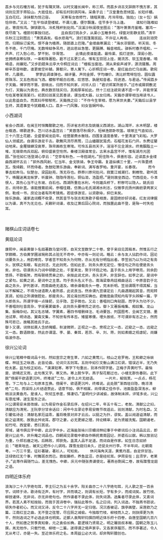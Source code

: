 <!-- { "loadSidebar": true } -->
    荔乡与兄石幢方城，犹子有隣天锦，以时文雄长闽中，称三郑。而荔乡诗古文辞颇不愧方家，其词则见赏于蒋铅山。大抵佳处，却有后村别调风味。采桑子云：“汉皇重色思倾国，长短纤穠。玉白花红。涂抹都为悦己容。    天寒有女依修竹，镜暗芙蓉。月冷帘栊。独处□（女＋包）娲恰伴侬。”又云：“生平怕读登楼赋，不谓儿童。便尔飘蓬。佳节多于马上逢。    谁知行路难如此，寄庑怜鸿。弹铗歌冯。冷炙残杯到处同。”浣溪沙秋闺夜坐图云：“落叶萧萧月鉴帷。塞鸿一夜尽南飞。檀郎何事独归迟。    且自孤灯挑永夕，从渠小玉睡多时。绿窗对影静支颐。”清平乐秋江泣别图云：“萧其森矣。临水悲哉气。浪打孤篷篙拔起。不许征人再倚。    连丝别泪荧荧。归期纵订奚凭。恨不身为樯燕，随郎直上巴陵。”金缕曲寒漏云：“海水凉银箭。听天街、冬冬不绝，千门尽掩。无数啼蛄争吊月，迸出悲丝急管。更膈膊、翰音相乱。驿柝村春齐唱和，一声声、打入愁心坎。梦不到、华胥馆。    此情此夜谁能遣。最怜渠、孤灯逆旅，深闺小胆。坐拥绣衾寒似铁，一串鲛珠著脸。捱不过五更三点。惟有玉钗冠上挂，揭流苏、软玉笼香暖。喃喃语，尚嫌短。”又步韵题朱云亭大令桐庄词云：“檀板当窗挂。溯从来偷声减字，源流骚雅。周柳辛苏音响歇，谁更凿空补罅。算都只，寄人篱下。心折桐庄词一卷，是红盐白纻乌丝画。歌宛转，几晨夜。    寥寥此调谁弹也。细评量、声同金掷，字均缣价。清比娇莺啼恰恰，圆似露荷珠泻。又五色雨丝飞洒。穠郁芊眠白石境，叹悠悠、孰是知音者。将进酒，与君话。”传闻荔乡子天鋂，博学而不慧。尝晓出，归而不知共家，问邻人曰：“君识郑某所居乎。”过市或屑铜敷泥为灯，天鋂以为真也，典衣数百钱买归，其痴厚率如此。然十三经注疏背诵不遗一字，并能举某句在某卷某简某行。初其妇翁某见其善读，谓当成大器，以女归焉。天鋂亦谓宰相当用读书人，以此愈益自负。而其妇卒郁郁死，天鋂挽之曰：“不作今生宰相，愿为来世夫妻。”天鋂后以县学生终，其遗事至今犹藉藉人口。荔乡一门风雅，妇女皆娴吟咏。

小西湖词

    省会小西湖，在闽王时恒舞酣歌之地，历详省志府志及姚循义西湖志。湖山湾环，水木明瑟，楼台载酒，啸歌遂多。芑川访水晶宫云：“芙蓉落尽秋烟夕。短棹渔郎卧吹笛。琅琊王气杳如云，三十六宫土花碧。全盛曾闻龙启年。经营屡费水衡钱。四围复道度香辇，十里清波飞彩船。大罗仙人领威武。自谓乐游足千古。歌舞风流尽燕莺，江山蟠踞犹笼虎。石榴花发石门开。东麂征鼙动地来。金雁钿蝉没衰草，珠帘画栋生寒埃。可怜五县尚天子。溶溶不见全湖水。终竟胭脂土一堆，无端骨肉兵双起。俯仰盛衰空怆然。秦楼汉殿谁常全。古来水晶宫不坏，惟有湖月光团圆。”张任如仁恬登湖心亭云：“空亭有秋色，一寺抱湖光。”抚往陈今，俱善形容。近读荔乡金缕曲西湖怀古云：“郭外西风射。忆当年、金戈铁骑，争王夺霸。复道纵横三十里，一片珠甍绣瓦。曳绮糓、环而侍者。急鼓短箫乐游曲，奉新词、满写香罗帕。重开宴，长春夜。    而今事去如奔马。似楚台、梁园赵苑，荡无存也。莽莽川原何处问，寂寞江城潮打。剩樵牧、歌吟其下。唤醒迷离龙帐梦，听晨钟、隐隐传莲社。铜仙泪，浩盈把。”是则故垒西边，竹西佳处，仆本恨人，其伤心当不让东坡、白石也。西湖所重在水利，今则雄兵桥下，积秽可以隐人。姚氏旧志，尚待补苴。谁能搜葺前闻，参稽往籍，仿萧山毛氏湖湘水利志，仪徵李氏扬州画舫录两家义例，勒成一书，庶论治者有所考镜焉。若徒侈游览，以资歌咏，抑巳末矣。
    按乐游曲，诸家选词概不收录，然其音节与张志和渔歌子极相类，是固绝妙好词者。红友词律据以为谱，真不为无见也。夭籁轩词谱，收及辽萧后回心院词，而独置此曲不登，是殆一时失检耳。

　
 
赌棋山庄词话卷七

黄瓯论词

    康熙中，闽县黄御卜名瓯著数马堂问答，自天文至数学二十卷，曾于亲旧见其稿本。然惟五行之学颇精，方伯黄学圃淑琬称其占验无不奇中，中亦有一则论词。略云：余与友人拈韵作词，因论词要务头上，用韵嘹亮，学者苦不知务头为何物，亦从无有分明指出者。李笠翁乃以为词之有务头，犹棋之有眼，有此则活，无此则死。信如此言，则务头原无定位，惟佳句之所在便是务头矣，非也。窃谓务头乃词中顿歇之处，千里来龙，聚于环抱之地。盖于务头上用字嘹亮，则余韵悠扬，不致板煞，而有联络贯串之妙。余按此说尤非。务头言声，非言辞也。如李之说，是词中之紧句。如黄之说，是词中之主意。均于务头名义不合。南海梁章冉廷楠曲话云：中原音韵于北曲之务头，胪列甚详，而南曲绝无道及。啸余谱载务头一卷，究未析明。笠翁谓既不得其解，当以不解解之，不得为谜语欺人者所惑，此说良当。然余谓九宫谱定云：凡曲遇揭起其音，而宛转其调，如俗之所谓做腔处，即是务头。其论虽创而实确也。君徵度曲须知内有字头辨解一篇，字头即务头。所谓字端一点锋鋩，见乎隐、显乎微也。又云：善唱则口角轻圆，而字头为功不少。不善唱则吐音庞杂，字疣著累偏多，此则务头要嘹亮之说也。御卜又著振梅集、痴奴集、龙山集、振梅杂纪。其父名志辅，字翼素，著四书增删绎注、毛诗要旨、列国图考、全闽艺文镜、墨池试草、明诗选、翼斋文集，不知世有传本否。矮屋寒儒，埋头故纸，不可谓非有志之士，然而殊可悲已，故略其姓氏于此。
    御卜又谓，词体如美人含娇掩媚，秋波微转，正视之一态，旁观之又一态，近窥之一态，远窥之又一态。数语颇俊，然此亦谓温、李、晏、秦耳，若苏、辛、刘、蒋，则如素娥之视虙妃，尚嫌临波作态。

徐兴公论词

    徐兴公笔精中载词品十则，然如宣宗之寄生草，六如之黄莺儿，枝山之皂罗袍，王和卿之咏蚨蝶，林廷玉之咏酒，此皆论曲，论词只五则耳。五则中如引文衡山满江红调，错误近半，无乃失检太甚。兹为校正如右。“漠漠轻寒，寒字下句重出，别本作阴字是。正梅子弄黄时节。最恼是、欲晴还又雨，此句羡又字。寒又热。寒上脱乍字。燕子梨花都过也，小楼无那伤春别。此下脱“傍阑干欲语更沉吟，终难说”二句，遂令上片无结语。    一片片，榆钱荚。一点点，杨花雪。下二句与上二句原本互换。傍阑干、欲语更沉吟，终难说。此处脱“渐西垣日隐，晚凉清绝”二句，而误将上片结语赘此，语意节拍，俱不相属，尚得谓之佳作乎。池面盈盈深浅水，柳梢淡淡黄昏月。是谁人、吹彻玉参差，情凄切。”盖明代少讲减偷，故体制未辨，评骘多讹，兴公有意炫博，遂生笼东之谈。
    兴公谓易安未尝改嫁。以为易安作金石录后序，在绍兴二年，年五十有二，老矣。清献公之妇，清献应为清宪，王阮亭分甘余话曰：闲中今古录论李易安晚节改适云，翁则清献，为时名臣。又引瞿佑诗话：清献名家厄运乖，羞将晚景对非才云云。以挺之为抃，谬矣。盖以阅道谥清献，而挺之谥清宪、故致此舛讹耳。郡守之妻，必无更嫁之理，持论精审，足为贤媛洗寃。国朝诸老，如竹垞、西堂辈，悉衍其说。
    郑域，诸书俱云字中卿，此云字中乡。近海盐张咏川宗橚词林纪事于中卿词后小注词品云云，即是兴公此书，非升庵之词品也。四朝闻见录载中卿自作韩侂胄南园记，并砻石以献。韩以放翁记为重，仆郑石瘗之地。后韩败，郑获免。盖其人品不足道，而词自是作家。如生日念奴娇云：“嗟来咄去，被天公把作小儿调戏。蹀雪龙庭归未久，还促炎州行李。不半年间，北朝南粤，一万三千里。征衫著破，著衫人，可知矣。    休问海角天涯，黄蕉丹荔，自足供甘旨。泛绿依红无个事，时舞斑衣而已。救蚁藤桥，养鱼盆沼，亦是经纶耳。伊周安在；且须学，老莱子。”此等作肩随竹山，差无愧色。中卿，庆元中随张贵谟使北，著燕谷剽闻二卷，故有蹀雪龙庭之语。

四明近体乐府

    浪淘沙二十八字绝句耳，李主衍之为五十余字。阳关曲亦二十八字绝句耳，元人歌之至一百余宇。词转于诗，歌诗有泛声，有衬字，并而填之，则调有长短，字有多少，而成词矣。故竹枝、柳技诸体，无非词，亦无非绝句也。然作谱者不录此体，则失词源。选集者尽录此体，又紊词界。若其人素不知按拍，而我于其诗卷中，强拈此等作，名之曰词，列入词选，不独燕书郢说，顿失作者初心。而又词又诗，反令二十八字并无一定归宿。况沉香被诏，旗亭画壁，采莲欸乃之篇，江南红豆之曲，无不登之弦管，尽应厕之减偷。今独取竹枝、柳枝而入之，则抉择更为失平，然则选词之不必选此体也明矣。近鄞人袁陶轩钧撰四明近体乐府十四卷，自唐至国朝凡百六十人，然如唐之贺季真知章，元之袁伯长桷，葛逻禄乃贤易之，明之屠田叔本畯，国朝之陈玉儿撰，羌无他作，只载竹枝、柳枝一二篇，遂得谓之倚声家乎。又各家序履历，而不序著述，令人无从考订，亦是一失。至近体乐府之名，本周益公必大词，却非陶轩臆创也。

